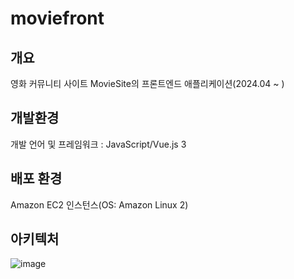# moviefront


## 개요
영화 커뮤니티 사이트 MovieSite의 프론트엔드 애플리케이션(2024.04 ~ )


## 개발환경
개발 언어 및 프레임워크 : JavaScript/Vue.js 3


## 배포 환경
Amazon EC2 인스턴스(OS: Amazon Linux 2)


## 아키텍처
![image](https://github.com/yhlee002/moviefront/assets/60289743/87c19232-c556-4704-b6b1-ebbca1d0707a)

